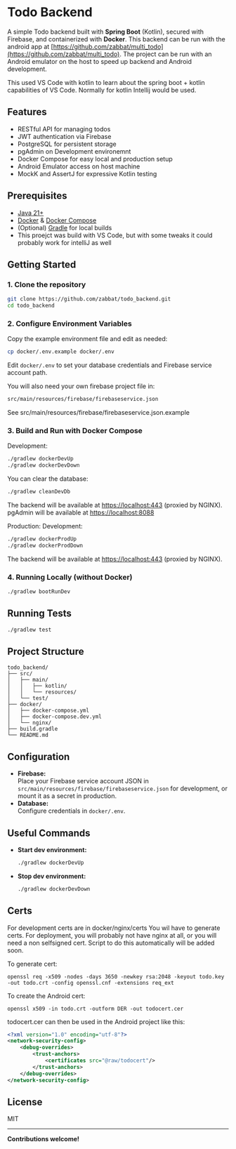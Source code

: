 # Todo Backend

A simple Todo backend built with **Spring Boot** (Kotlin), secured with Firebase, and containerized with **Docker**.
This backend can be run with the android app at [https://github.com/zabbat/multi_todo](https://github.com/zabbat/multi_todo).
The project can be run with an Android emulator on the host to speed up backend and Android development.

This used VS Code with kotlin to learn about the spring boot + kotlin capabilities of VS Code. Normally for kotlin Intellij would be used.

## Features

- RESTful API for managing todos
- JWT authentication via Firebase
- PostgreSQL for persistent storage
- pgAdmin on Development environemnt
- Docker Compose for easy local and production setup
- Android Emulator access on host machine
- MockK and AssertJ for expressive Kotlin testing

## Prerequisites

- [Java 21+](https://adoptopenjdk.net/)
- [Docker](https://www.docker.com/get-started) & [Docker Compose](https://docs.docker.com/compose/)
- (Optional) [Gradle](https://gradle.org/) for local builds
- This proejct was build with VS Code, but with some tweaks it could probably work for intelliJ as well

## Getting Started

### 1. Clone the repository

```sh
git clone https://github.com/zabbat/todo_backend.git
cd todo_backend
```

### 2. Configure Environment Variables

Copy the example environment file and edit as needed:

```sh
cp docker/.env.example docker/.env
```

Edit `docker/.env` to set your database credentials and Firebase service account path.

You will also need your own firebase project file in: 
```sh
src/main/resources/firebase/firebaseservice.json
```

See src/main/resources/firebase/firebaseservice.json.example

### 3. Build and Run with Docker Compose

Development:
```sh
./gradlew dockerDevUp
./gradlew dockerDevDown   
```
You can clear the database: 
```sh
./gradlew cleanDevDb  
```

The backend will be available at [https://localhost:443](https://localhost:443) (proxied by NGINX).
pgAdmin will be available at [https://localhost:8088](https://localhost:8088) 


Production:
Development:
```sh
./gradlew dockerProdUp
./gradlew dockerProdDown   
```

The backend will be available at [https://localhost:443](https://localhost:443) (proxied by NGINX).

### 4. Running Locally (without Docker)

```sh
./gradlew bootRunDev
```

## Running Tests

```sh
./gradlew test
```

## Project Structure

```
todo_backend/
├── src/
│   ├── main/
│   │   ├── kotlin/
│   │   └── resources/
│   └── test/
├── docker/
│   ├── docker-compose.yml
│   ├── docker-compose.dev.yml
│   └── nginx/
├── build.gradle
└── README.md
```

## Configuration

- **Firebase:**  
  Place your Firebase service account JSON in `src/main/resources/firebase/firebaseservice.json` for development, or mount it as a secret in production.
- **Database:**  
  Configure credentials in `docker/.env`.

## Useful Commands

- **Start dev environment:**  
  ```sh
  ./gradlew dockerDevUp
  ```
- **Stop dev environment:**  
  ```sh
  ./gradlew dockerDevDown
  ```
## Certs

For development certs are in docker/nginx/certs
You wil have to generate certs. For deployment, you will probably not have nginx at all, or you will need a non selfsigned cert.
Script to do this automatically will be added soon.

To generate cert:

```
openssl req -x509 -nodes -days 3650 -newkey rsa:2048 -keyout todo.key -out todo.crt -config openssl.cnf -extensions req_ext
```
To create the Android cert:
```
openssl x509 -in todo.crt -outform DER -out todocert.cer
```
todocert.cer can then be used in the Android project like this:

```xml
<?xml version="1.0" encoding="utf-8"?>
<network-security-config>
    <debug-overrides>
        <trust-anchors>
            <certificates src="@raw/todocert"/>
        </trust-anchors>
    </debug-overrides>
</network-security-config>
```

## License

MIT

---

**Contributions welcome!**
